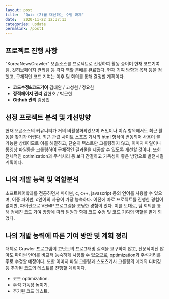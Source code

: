 ```yaml
---
layout: post
title:  "Quiz (2)를 대신하는 수행 과제"
date:   2020-11-22 12:37:13
categories: update
permalink: /post1
---
```

<!--more-->

## 프로젝트 진행 사항 ##

"KoreaNewsCrawler" 오픈소스를 프로젝트로 선정하여 활동 중이며 현재 코드기여팀, 깃허브페이지 관리팀 등 각자 역할 분배를 완료했다. 현재 기여 방향과 목적 등을 정했고, 구체적인 코드 기여는 이후 팀 회의를 통해 결정할 계획이다.

* **코드수정&코드기여** 김태완 / 고성현 / 정요한
* **정적페이지 관리** 김현호 / 박근현
* **Github 관리** 김상민



## 선정 프로젝트 분석 및 개선방향 ##

현재 오픈소스의 커뮤니티가 거의 비활성화되었으며 커밋이나 이슈 항목에서도 최근 활동을 찾기가 어렵다. 최근 관련 사이트 스포츠 기사의 html 형식이 변동되어 사용이 불가능한 상태이므로 이를 해결하고, 단순히 텍스트만 크롤링하지 않고, 이미지 파일이나 동영상 파일등을 크롤링하여 구체적인 결과물을 제공할 수 있도록 개선할 것이다. 또한 전체적인 optimization과 주석처리 등 보다 간결하고 가독성이 좋은 방향으로 발전시킬 계획이다.



## 나의 개발 능력 및 역할분석 ##

소프트웨어학과를 전공하면서 파이썬, c, c++, javascript 등의 언어를 사용할 수 있으며, 이중 파이썬, c언어의 사용이 가장 능숙하다. 이전에 따로 프로젝트를 진행한 경험이 없지만, 파이썬으로 VEMP 프로그램을 코딩한 경험이 있다. 이를 토대로, 팀 회의를 통해 정해진 코드 기여 방향에 따라 팀원과 함께 코드 수정 및 코드 기여의 역할을 맡게 되었다.



## 나의 개발 능력에 따른 기여 방안 및 계획 정리 ##

대체로 Crawler 프로그램이 고난도의 프로그래밍 실력을 요구하지 않고, 전문적이진 않아도 파이썬 언어를 비교적 능숙하게 사용할 수 있으므로, optimization과 주석처리를 주로 수정할 예정이다. 또한 이미지 파일 크롤링과 스포츠기사 크롤링의 에러의 디버깅 등 추가된 코드의 테스트를 진행할 계획이다.

* 코드 optimization.
* 주석 가독성 높이기.
* 추가된 코드 테스트.




[jekyll]:      http://jekyllrb.com
[jekyll-gh]:   https://github.com/jekyll/jekyll
[jekyll-help]: https://github.com/jekyll/jekyll-help
[frontmatter]: http://jekyllrb.com/docs/frontmatter/
[github-easybook]: https://github.com/laobubu/jekyll-theme-EasyBook
